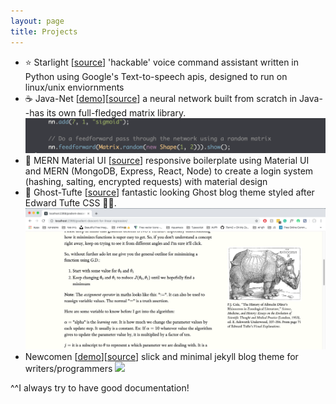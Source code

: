```yaml
---
layout: page
title: Projects
---
```


- ⭐️ Starlight [[source](https://github.com/dannydenenberg/Starlight)] 'hackable' voice command assistant written in Python using Google's Text-to-speech apis, designed to run on linux/unix enviornments
- ☕️ Java-Net [[demo](https://dannydenenberg.github.io/simple_nn_in_java/)][[source](https://github.com/dannydenenberg/simple_nn_in_java/)] a neural network built from scratch in Java--has its own full-fledged matrix library.
  ![](/goods/javanet.png)
- 🚉 MERN Material UI [[source](https://github.com/dannydenenberg/Material-ui-MERN-boilerplate)] responsive boilerplate using Material UI and MERN (MongoDB, Express, React, Node) to create a login system (hashing, salting, encrypted requests) with material design
- 👻 Ghost-Tufte [[source](https://github.com/dannydenenberg/ghost-tufte)] fantastic looking Ghost blog theme styled after Edward Tufte CSS 👩‍🎨.
  ![](https://raw.githubusercontent.com/dannydenenberg/ghost-tufte/master/Screenshots/ArticleView.png)
- Newcomen [[demo](https://suspicious-villani-304da9.netlify.com/)][[source](https://github.com/dannydenenberg/newcomen)] slick and minimal jekyll blog theme for writers/programmers
  ![](https://raw.githubusercontent.com/dannydenenberg/newcomen/master/goods/pic1.png)

^^I always try to have good documentation!
